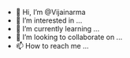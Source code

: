 - 👋 Hi, I’m @Vijainarma
- 👀 I’m interested in ...
- 🌱 I’m currently learning ...
- 💞️ I’m looking to collaborate on ...
- 📫 How to reach me ...

<!---
Vijainarma/Vijainarma is a ✨ special ✨ repository because its `README.md` (this file) appears on your GitHub profile.
You can click the Preview link to take a look at your changes.
--->
